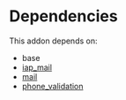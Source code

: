 # Dependencies

This addon depends on:

- base
- [iap_mail](https://github.com/bringout/oca-ocb-technical/tree/88371c78cad15e33295a8d1fee0e733653eb4213/odoo-bringout-oca-ocb-iap_mail)
- [mail](https://github.com/bringout/oca-ocb-core/tree/5ee733c06c9a8113e4e3fc04ef7a99c41bc0b970/odoo-bringout-oca-ocb-mail)
- [phone_validation](https://github.com/bringout/oca-ocb-core/tree/5ee733c06c9a8113e4e3fc04ef7a99c41bc0b970/odoo-bringout-oca-ocb-phone_validation)
